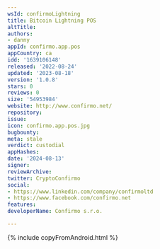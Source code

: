 ```yaml
---
wsId: confirmoLightning
title: Bitcoin Lightning POS
altTitle: 
authors:
- danny
appId: confirmo.app.pos
appCountry: ca
idd: '1639106148'
released: '2022-08-24'
updated: '2023-08-18'
version: '1.0.8'
stars: 0
reviews: 0
size: '54953984'
website: http://www.confirmo.net/
repository: 
issue: 
icon: confirmo.app.pos.jpg
bugbounty: 
meta: stale
verdict: custodial
appHashes: 
date: '2024-08-13'
signer: 
reviewArchive: 
twitter: CryptoConfirmo
social:
- https://www.linkedin.com/company/confirmoltd
- https://www.facebook.com/confirmo.net
features: 
developerName: Confirmo s.r.o.

---
```


{% include copyFromAndroid.html %}
